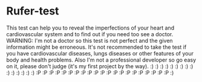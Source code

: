 # Rufer-test
This test can help you to reveal the imperfections of your heart and cardiovascular system and to find out if you need too see a doctor.
WARNING: I'm not a doctor so this test is not perfect and the given information might be erroneous. It's not recommended to take the test if you have cardiovascular diseases, lungs diseases or other features of your body and health problems.
Also I'm not a professional developer so go easy on it, please don't judge (it's my first project by the way).
:) :) :) :) :) :) :) :) :) :) :) :) :) :) :) :P :P :P :P :P :P :P :P :P :P :P :P :P :P :P :P :P :P :P :P :P :)

